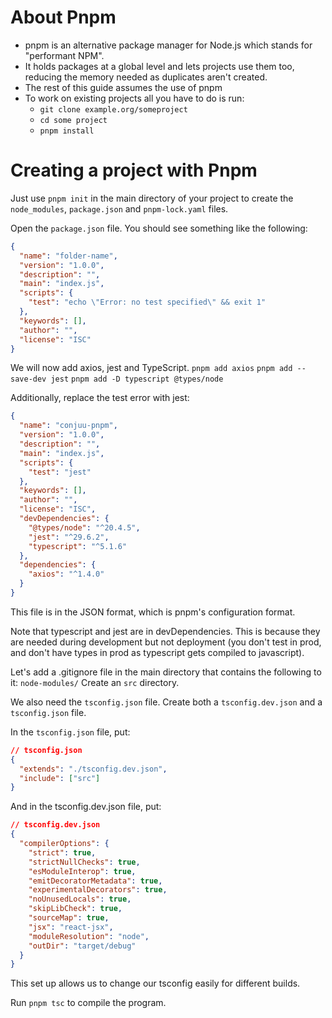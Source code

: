 # About Pnpm
* pnpm is an alternative package manager for Node.js which stands for "performant NPM". 
* It holds packages at a global level and lets projects use them too, reducing the memory needed as duplicates aren't created.
* The rest of this guide assumes the use of pnpm
* To work on existing projects all you have to do is run:
	* `git clone example.org/someproject`
	* `cd some project`
	* `pnpm install`

# Creating a project with Pnpm
Just use `pnpm init` in the main directory of your project to create the `node_modules`, `package.json` and `pnpm-lock.yaml` files.

Open the `package.json` file. 
You should see something like the following:
```json
{
  "name": "folder-name",
  "version": "1.0.0",
  "description": "",
  "main": "index.js",
  "scripts": {
    "test": "echo \"Error: no test specified\" && exit 1"
  },
  "keywords": [],
  "author": "",
  "license": "ISC"
}
```

We will now add axios, jest and TypeScript.
`pnpm add axios`
`pnpm add --save-dev jest`
`pnpm add -D typescript @types/node`

Additionally, replace the test error with jest:
```json
{
  "name": "conjuu-pnpm",
  "version": "1.0.0",
  "description": "",
  "main": "index.js",
  "scripts": {
    "test": "jest"
  },
  "keywords": [],
  "author": "",
  "license": "ISC",
  "devDependencies": {
    "@types/node": "^20.4.5",
    "jest": "^29.6.2",
    "typescript": "^5.1.6"
  },
  "dependencies": {
    "axios": "^1.4.0"
  }
}
```

This file is in the JSON format, which is pnpm's configuration format.

Note that typescript and jest are in devDependencies. This is because they are needed during development but not deployment (you don't test in prod, and don't have types in prod as typescript gets compiled to javascript).

Let's add a .gitignore file in the main directory that contains the following to it: `node-modules/`
Create an `src` directory.

We also need the `tsconfig.json` file. Create both a `tsconfig.dev.json` and a `tsconfig.json` file.

In the `tsconfig.json` file, put:
```json
// tsconfig.json
{
  "extends": "./tsconfig.dev.json",
  "include": ["src"]
}
```

And in the tsconfig.dev.json file, put:
```json
// tsconfig.dev.json
{
  "compilerOptions": {
    "strict": true,
    "strictNullChecks": true,
    "esModuleInterop": true,
    "emitDecoratorMetadata": true,
    "experimentalDecorators": true,
    "noUnusedLocals": true,
    "skipLibCheck": true,
    "sourceMap": true,
    "jsx": "react-jsx",
    "moduleResolution": "node",
    "outDir": "target/debug"
  }
}
```

This set up allows us to change our tsconfig easily for different builds.

Run `pnpm tsc` to compile the program.